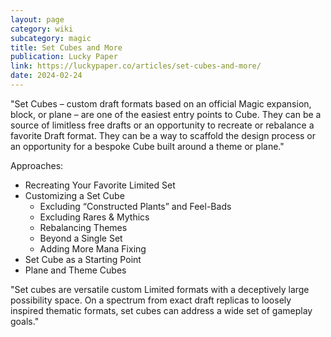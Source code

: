 ```yaml
---
layout: page
category: wiki
subcategory: magic
title: Set Cubes and More
publication: Lucky Paper
link: https://luckypaper.co/articles/set-cubes-and-more/
date: 2024-02-24
---
```


"Set Cubes – custom draft formats based on an official Magic expansion, block, or plane – are one of the easiest entry points to Cube. They can be a source of limitless free drafts or an opportunity to recreate or rebalance a favorite Draft format. They can be a way to scaffold the design process or an opportunity for a bespoke Cube built around a theme or plane."

Approaches:

* Recreating Your Favorite Limited Set
* Customizing a Set Cube
  * Excluding “Constructed Plants” and Feel-Bads
  * Excluding Rares & Mythics
  * Rebalancing Themes
  * Beyond a Single Set
  * Adding More Mana Fixing
* Set Cube as a Starting Point
* Plane and Theme Cubes

"Set cubes are versatile custom Limited formats with a deceptively large possibility space. On a spectrum from exact draft replicas to loosely inspired thematic formats, set cubes can address a wide set of gameplay goals."
